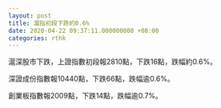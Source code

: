 ```yaml
---
layout: post
title: 滬指初段下跌約0.6%
date: 2020-04-22 09:37:11.000000000 +08:00
categories: rthk
---
```


滬深股市下跌，上證指數初段報2810點，下跌16點，跌幅約0.6%。

深證成份指數報10440點，下跌66點，跌幅逾0.6%。

創業板指數報2009點，下跌14點，跌幅逾0.7%。
